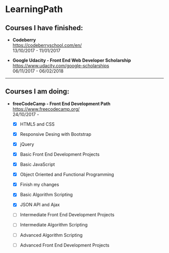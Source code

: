 # LearningPath

## Courses I have finished:
- **Codeberry**  
  https://codeberryschool.com/en/  
  13/10/2017 - 11/01/2017
  
  
  
- **Google Udacity - Front End Web Developer Scholarship**  
  https://www.udacity.com/google-scholarships  
  06/11/2017 - 06/02/2018
  
  
***
## Courses I am doing:

- **freeCodeCamp - Front End Development Path**  
  https://www.freecodecamp.org/  
  24/10/2017 -  
  - [x] HTML5 and CSS
  - [x] Responsive Desing with Bootstrap
  - [x] jQuery
  - [x] Basic Front End Development Projects
  - [x] Basic JavaScript
  - [x] Object Oriented and Functional Programming
  - [x] Finish my changes
  - [x] Basic Algorithm Scripting
  - [x] JSON API and Ajax
  - [ ] Intermediate Front End Development Projects
  - [ ] Intermediate Algorithm Scripting
  - [ ] Advanced Algorithm Scripting  
  - [ ] Advanced Front End Development Projects
 
  
